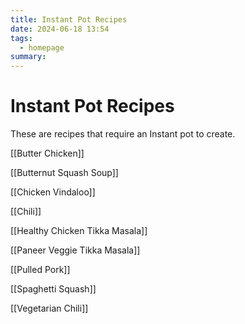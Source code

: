 ```yaml
---
title: Instant Pot Recipes
date: 2024-06-18 13:54
tags:
  - homepage
summary:
---
```


# Instant Pot Recipes

These are recipes that require an Instant pot to create. 

[[Butter Chicken]]

[[Butternut Squash Soup]]

[[Chicken Vindaloo]]

[[Chili]]

[[Healthy Chicken Tikka Masala]]

[[Paneer Veggie Tikka Masala]]

[[Pulled Pork]]

[[Spaghetti Squash]]

[[Vegetarian Chili]]
